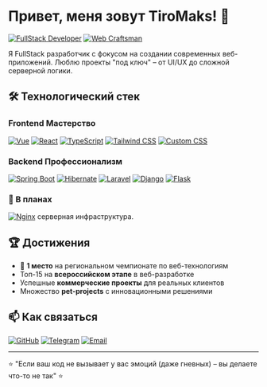 # Привет, меня зовут TiroMaks! 👋

[![FullStack Developer](https://img.shields.io/badge/-FullStack%20Developer-090909?style=flat&logo=fullstack&logoColor=white)](https://github.com/TiroMaks)
[![Web Craftsman](https://img.shields.io/badge/-Web%20Craftsman-090909?style=flat&logo=webcomponents.org&logoColor=white)](https://github.com/TiroMaks)

Я FullStack разработчик с фокусом на создании современных веб-приложений. Люблю проекты "под ключ" – от UI/UX до сложной серверной логики.

## 🛠 Технологический стек

### **Frontend Мастерство** 
[![Vue](https://img.shields.io/badge/Vue.js-4FC08D?logo=vuedotjs&logoColor=white)](https://vuejs.org/)
[![React](https://img.shields.io/badge/React-61DAFB?logo=react&logoColor=white)](https://reactjs.org/)
[![TypeScript](https://img.shields.io/badge/TypeScript-3178C6?logo=typescript&logoColor=white)](https://www.typescriptlang.org/)
[![Tailwind CSS](https://img.shields.io/badge/Tailwind_CSS-4.x-06B6D4?logo=tailwindcss&logoColor=white)](https://tailwindcss.com/)
[![Custom CSS](https://img.shields.io/badge/Custom_CSS-1572B6?logo=css3&logoColor=white)]()

### **Backend Профессионализм** 
[![Spring Boot](https://img.shields.io/badge/Spring_Boot-6DB33F?logo=springboot&logoColor=white)](https://spring.io/projects/spring-boot)
[![Hibernate](https://img.shields.io/badge/Hibernate-59666C?logo=hibernate&logoColor=white)](https://hibernate.org/)
[![Laravel](https://img.shields.io/badge/Laravel-FF2D20?logo=laravel&logoColor=white)](https://laravel.com/)
[![Django](https://img.shields.io/badge/Django-092E20?logo=django&logoColor=white)](https://www.djangoproject.com/)
[![Flask](https://img.shields.io/badge/Flask-000000?logo=flask&logoColor=white)](https://flask.palletsprojects.com/)

### **🚀 В планах** 
[![Nginx](https://img.shields.io/badge/NGINX-269539?logo=nginx&logoColor=white)](https://nginx.org/) серверная инфраструктура.

## 🏆 Достижения

- 🥇 **1 место** на региональном чемпионате по веб-технологиям
- Топ-15 на **всероссийском этапе** в веб-разработке
- Успешные **коммерческие проекты** для реальных клиентов
- Множество **pet-projects** с инновационными решениями

## 📫 Как связаться

[![GitHub](https://img.shields.io/badge/GitHub-TiroMaks-181717?logo=github)](https://github.com/TiroMaks)
[![Telegram](https://img.shields.io/badge/Telegram-@hafn_g-26A5E4?logo=telegram)](https://t.me/hafn_g)
[![Email](https://img.shields.io/badge/Email-maksimmail6311@gmail.com-D14836?logo=gmail)](mailto:maksimmail6311@gmail.com)

---

⭐ "Если ваш код не вызывает у вас эмоций (даже гневных) – вы делаете что-то не так" ⭐
